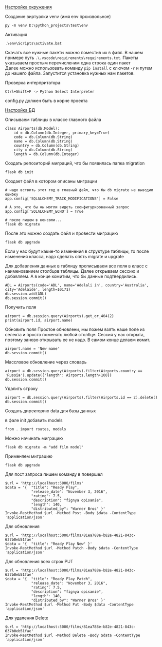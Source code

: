 


 [Настройка окружения](#Настройка_окружения)

Создание виртуалки venv (имя env произвольное)
```
py -m venv D:\python_projects\test\env
```

Активация 
```
.\env\Scripts\activate.bat
```

Скачать все нужные пакеты можно поместив их в файл. В нашем примере путь ```.\.vscode\requirements\requirements.txt```. Пакеты указываем простым перечисленим одна строка один пакет \
Далее можно использовать команду ```pip install``` с ключом ```-r``` и путем до нашего файла. Запустится установка нужных нам пакетов.

Проверка интерпритатора
```
Ctrl+Shift+P -> Python Select Interpreter
```




config.py  должен быть в корне проекта

[Настройка БД](#Настройка_БД)

Описываем таблицы в классе главного файла
```
class Airports(db.Model):
    id = db.Column(db.Integer, primary_key=True)
    code = db.Column(db.String)
    name = db.Column(db.String)
    country = db.Column(db.String)
    city = db.Column(db.String) 
    length = db.Column(db.Integer)
```    
Создать репозиторий миграций, что бы появилась папка migration
```
flask db init
```

Создает файл в котором описаны миграции
```
# надо вствить этот год в главный файл, что бы db migrate не выводил ошибку
app.config['SQLALCHEMY_TRACK_MODIFICATIONS'] = False

# А это, что бы мы могли видеть сконфигурированный запрос
app.config['SQLALCHEMY_ECHO'] = True

# после пишем в консоли...
flask db migrate 
```

После это можно создать файл и провести миграцию
```
flask db upgrade
```

Если у нас будут какие-то изменения в структуре таблицы, то после изменения класса, надо сделать опять migrate и upgrate

Для добавления данных в таблицу прописываем все поля в класс с наименованием столбцов таблицы. Далее открываем сессию и добавляем. А в конце комитим, что бы данные подтвердились.
```
ADL = Airports(code='ADL', name='Adelali in', country='Australia', city='Adelaide', length=10171)     
db.session.add(ADL)
db.session.commit()
```

Получить поля 
```
airport = db.session.query(Airports).get_or_404(2)
print(airport.id, airport.name)
```

Обновить поля
Простое обновлени, мы пожем взять наше поле из селекта и просто поменять любой столбце. Сессия у нас открыта, поэтому заново открывать ее не надо. В самом конце делаем комит.
```
airport.name = 'New name'
db.session.commit()
```

Массловое обновление через словарь
```
airport = db.session.query(Airports).filter(Airports.country == 'Russia').update({'length': Airports.length+100})
db.session.commit()
```

Удалить строку
```
airport = db.session.query(Airports).filter(Airports.id == 2).delete()
db.session.commit()
```
Создать директорию data для базы данных

в фале init добавить models
```
from . import routes, models
```

Можно начинать миграцию
```
flask db migrate -m "add film model"
```
Применяем миграцию
```
flask db upgrade
```

Для пост запроса пишем команду в повершел
```
$url = 'http://localhost:5000/films'
$data = '{  "title": "Ready Play", 
            "release_date": "November 3, 2016", 
            "rating": 7.5, 
            "description": "fignya opisanie", 
            "length": 140, 
            "distributed_by": "Warner Bros" }'
Invoke-RestMethod $url -Method Post -Body $data -ContentType 'application/json'
```
<a name="Настройка_окружения"></a> 
Для обновления
```
$url = 'http://localhost:5000/films/81ea788e-b82e-4821-843c-637b0eb51fae'
$data = '{  "title": "Ready Play New" }'
Invoke-RestMethod $url -Method Patch -Body $data -ContentType 'application/json'
```

Для обновления всех строк PUT 
```
$url = 'http://localhost:5000/films/81ea788e-b82e-4821-843c-637b0eb51fae'
$data = '{  "title": "Ready Play Patch", 
            "release_date": "November 3, 2016", 
            "rating": 7.5, 
            "description": "fignya opisanie", 
            "length": 140, 
            "distributed_by": "Warner Bros" }'
Invoke-RestMethod $url -Method Put -Body $data -ContentType 'application/json'
```
Для удаления Delete
```
$url = 'http://localhost:5000/films/81ea788e-b82e-4821-843c-637b0eb51fae'
Invoke-RestMethod $url -Method Delete -Body $data -ContentType 'application/json'
```



